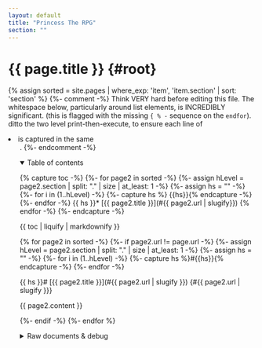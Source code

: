 ```yaml
---
layout: default
title: "Princess The RPG"
section: ""
---
```


# {{ page.title }} {#root}
{% assign sorted = site.pages | where_exp: 'item', 'item.section' | sort: 'section' %}
{%- comment -%}
Think VERY hard before editing this file.
The whitespace below, particularly around list elements, is INCREDIBLY significant.
(this is flagged with the missing `{ % -` sequence on the `endfor`).
ditto the two level print-then-execute, to ensure each line of <li> is captured in the same <ul>.
{%- endcomment -%}

<details open>
	<summary>Table of contents</summary>

{% capture toc -%}
	{%- for page2 in sorted -%}
	{%- assign hLevel = page2.section | split: "." | size | at_least: 1 -%}
	{%- assign hs = "" -%}
	{%- for i in (1..hLevel) -%}
		{%- capture hs %}  {{hs}}{% endcapture -%}
	{%- endfor -%}
{{ hs }}* [{{ page2.title }}](#{{ page2.url | slugify}})
{% endfor -%}
{%- endcapture -%}

{{ toc | liquify | markdownify }}

</details>

{% for page2 in sorted -%}
{%- if page2.url != page.url -%}
{%- assign hLevel = page2.section | split: "." | size | at_least: 1 -%}
{%- assign hs = "" -%}
{%- for i in (1..hLevel) -%}
	{%- capture hs %}#{{hs}}{% endcapture -%}
{%- endfor -%}

{{ hs }}# [{{ page2.title }}](#{{ page2.url | slugify }}) {#{{ page2.url | slugify }}}

{{ page2.content }}

{%- endif -%}
{%- endfor %}

<details>
	<summary>Raw documents & debug</summary>

{% capture toc -%}
	{%- for page2 in sorted -%}
* [{{page2.section}}: {{page2.title}}]({{ page2.url | absolute_url }})
{% endfor -%}
{%- endcapture -%}

{{ toc | liquify | markdownify }}

</details>
